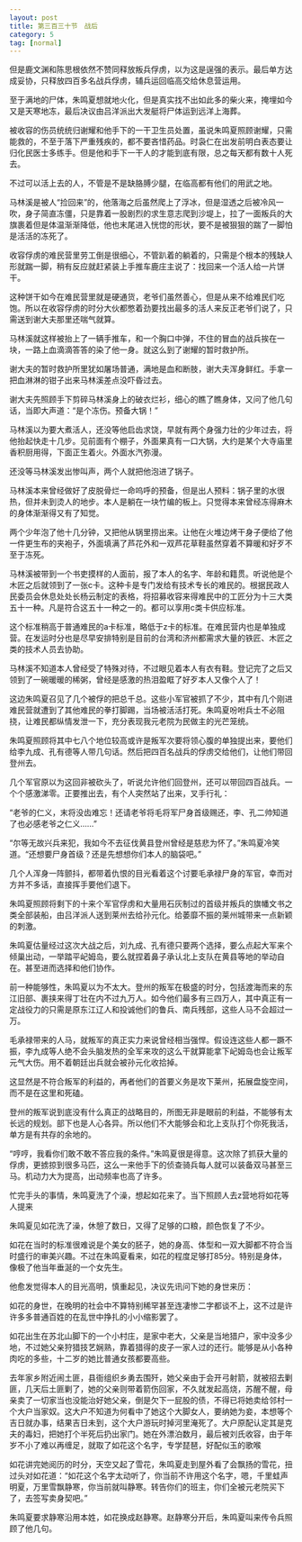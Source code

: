 ```yaml
---
layout: post
title: 第三百三十节　战后
category: 5
tag: [normal]
---
```


但是鹿文渊和陈思根依然不赞同释放叛兵俘虏，以为这是逞强的表示。最后单方达成妥协，只释放四百多名战兵俘虏，辅兵运回临高交给休息营运用。

至于满地的尸体，朱鸣夏想就地火化，但是真实找不出如此多的柴火来，掩埋如今又是天寒地冻，最后决议由吕洋派出大发艇将尸体运到远洋上海葬。

被收容的伤员统统归谢耀和他手下的一干卫生员处置，虽说朱鸣夏照顾谢耀，只需能救的，不至于落下严重残疾的，都不要吝惜药品。时袅仁在出发前明白表态要让归化民医士多练手。但是他和手下一干人的才能到底有限，总之每天都有数十人死去。

不过可以活上去的人，不管是不是缺胳膊少腿，在临高都有他们的用武之地。

马林溪是被人“捡回来”的，他落海之后虽然爬上了浮冰，但是湿透之后被冷风一吹，身子简直冻僵，只是靠着一股剧烈的求生意志爬到沙堤上，拉了一面叛兵的大旗裹着但是体温渐渐降低，他也末尾进入恍惚的形状，要不是被狠狠的踹了一脚怕是活活的冻死了。

收容俘虏的难民营里劳工倒是很细心，不管趴着的躺着的，只需是个根本的残缺人形就踹一脚，稍有反应就赶紧装上手推车鹿庄主说了：找回来一个活人给一片饼干。

这种饼干如今在难民营里就是硬通货，老爷们虽然善心，但是从来不给难民们吃饱。所以在收容俘虏的时分大伙都憋着劲要找出最多的活人来反正老爷们说了，只需送到谢大夫那里还喘气就算。

马林溪就这样被抬上了一辆手推车，和一个胸口中弹，不住的冒血的战兵挨在一块，一路上血滴滴答答的染了他一身。就这么到了谢耀的暂时救护所。

谢大夫的暂时救护所里犹如屠场普通，满地是血和断肢，谢大夫浑身鲜红。手拿一把血淋淋的钳子出来马林溪差点没吓昏过去。

谢大夫先照顾手下剪碎马林溪身上的破衣烂衫，细心的瞧了瞧身体，又问了他几句话，当即大声道：“是个冻伤。预备大锅！”

马林溪以为要大煮活人，还没等他启齿求饶，早就有两个身强力壮的少年过去，将他抬起快走十几步。见前面有个棚子，外面果真有一口大锅，大约是某个大寺庙里香积厨用得，下面正生着火。外面水汽弥漫。

还没等马林溪发出惨叫声，两个人就把他泡进了锅子。

马林溪本来曾经做好了皮脱骨烂一命呜呼的预备，但是出人预料：锅子里的水很热，但并未到烫人的地步。本人是躺在一块竹编的板上。只觉得本来曾经冻得麻木的身体渐渐得又有了知觉。

两个少年泡了他十几分钟，又把他从锅里捞出来。让他在火堆边烤干身子便给了他一件更生布的夹袍子，外面填满了芦花外和一双芦花草鞋虽然穿着不算暖和好歹不至于冻死。

马林溪被带到一个书吏摸样的人面前，报了本人的名字、年龄和籍贯。听说他是个木匠之后就领到了一张c卡。这种卡是专门发给有技术专长的难民的。根据民政人民委员会休息处处长杨云制定的表格，将招募收容来得难民中的工匠分为十三大类五十一种。凡是符合这五十一种之一的。都可以享用c类卡供应标准。

这个标准稍高于普通难民的a卡标准，略低于z卡的标准。在难民营内也是单独成营。在发运时分也是尽早安排特别是目前的台湾和济州都需求大量的铁匠、木匠之类的技术人员去协助。

马林溪不知道本人曾经受了特殊对待，不过眼见着本人有衣有鞋。登记完了之后又领到了一碗暖暖的稀粥，曾经是感激的热泪盈眶了好歹本人又像个人了！

这边朱鸣夏召见了几个被俘的把总千总。这些小军官被抓了不少，其中有几个刚进难民营就遭到了其他难民的拳打脚踢，当场被活活打死。朱鸣夏吩咐兵士不必阻挠，让难民都纵情发泄一下，充分表现我元老院为民做主的光芒笼统。

朱鸣夏照顾将其中七八个地位较高或许是叛军次要将领心腹的单独提出来，要他们给李九成、孔有德等人带几句话。然后把四百名战兵的俘虏交给他们，让他们带回登州去。

几个军官原以为这回非被砍头了，听说允许他们回登州，还可以带回四百战兵。一个个感激涕零。正要推出去，有个人突然站了出来，叉手行礼：

“老爷的仁义，末将没齿难忘！还请老爷将毛将军尸身首级赐还，李、孔二帅知道了也必感老爷之仁义……”

“尔等无故兴兵来犯，我如今不去征伐黄县登州曾经是慈悲为怀了。”朱鸣夏冷笑道。“还想要尸身首级？还是先想想你们本人的脑袋吧。”

几个人浑身一阵颤抖，都带着仇恨的目光看着这个讨要毛承禄尸身的军官，幸而对方并不多话，直接挥手要他们退下。

朱鸣夏照顾将剩下的十来个军官俘虏和大量用石灰制过的首级并叛兵的旗幡文书之类全部装船，由吕洋派人送到莱州去给孙元化。给萎靡不振的莱州城带来一点新颖的刺激。

朱鸣夏估量经过这次大战之后，刘九成、孔有德只要两个选择，要么点起大军来个倾巢出动，一举踏平屺姆岛，要么就捏着鼻子承认北上支队在黄县等地的举动自在。甚至进而选择和他们协作。

前一种能够性，朱鸣夏以为不太大。登州的叛军在极盛的时分，包括渡海而来的东江旧部、裹挟来得丁壮在内不过九万人。如今他们最多有三四万人，其中真正有一定战役力的只需是原东江辽人和投诚他们的鲁兵、南兵残部，这些人马不会超过一万。

毛承禄带来的人马，就叛军的真正实力来说曾经相当强悍。假设连这些人都一蹶不振，李九成等人绝不会头脑发热的全军来攻的这么干就算能拿下屺姆岛也会让叛军元气大伤。用不着朝廷出兵就会被孙元化收拾掉。

这显然是不符合叛军的利益的，再者他们的首要义务是攻下莱州，拓展盘旋空间，而不是在这里和死磕。

登州的叛军说到底没有什么真正的战略目的，所图无非是眼前的利益，不能够有太长远的规划。部下也是人心各异。所以他们不大能够会和北上支队打个你死我活，单方是有共存的余地的。

“哼哼，我看你们敢不敢不答应我的条件。”朱鸣夏很是得意。这次除了抓获大量的俘虏，更掳掠到很多马匹，这么一来他手下的侦查骑兵每人就可以装备双马甚至三马。机动力大为提高，出动频率也高了许多。

忙完手头的事情，朱鸣夏洗了个澡，想起如花来了。当下照顾人去z营地将如花等人提来

朱鸣夏见如花洗了澡，休憩了数日，又得了足够的口粮，颜色恢复了不少。

如花在当时的标准很难说是个美女的胚子，她的身高、体型和一双大脚都不符合当时盛行的审美兴趣。不过在朱鸣夏看来，如花的程度足够打85分。特别是身体，像极了他当年垂涎的一个女先生。

他愈发觉得本人的目光高明，慎重起见，决议先讯问下她的身世来历：

如花的身世，在晚明的社会中不算特别稀罕甚至连凄惨二字都谈不上，这不过是许许多多普通百姓的在乱世中挣扎的小小缩影罢了。

如花出生在苏北山脚下的一个小村庄，是家中老大，父亲是当地猎户，家中没多少地，不过她父亲狩猎技艺娴熟，靠着猎得的皮子一家人过的还行。能够是从小各种肉吃的多些，十二岁的她比普通女孩都要高些。

去年家乡附近闹土匪，县衙组织乡勇去围歼，她父亲由于会开弓射箭，就被招去剿匪，几天后土匪剿了，她的父亲则带着箭伤回家，不久就发起高烧，苏醒不醒，母亲卖了一切家当也没能治好她父亲，倒是欠下一屁股的债，不得已将她卖给邻村一个大户当家奴。这大户不知道为何看中了她这个大脚女人，要纳她为妾，本想等个吉日就办事，结果吉日未到，这个大户游玩时掉河里淹死了。大户原配认定其是克夫的毒妇，把她打个半死后扔出家门。她在外漂泊数月，最后被刘氏收容，由于年岁不小了难以再缠足，就取了如花这个名字，专学琵琶，好配似玉的歌喉

如花讲完她阅历的时分，天空又起了雪花，朱鸣夏走到屋外看了会飘扬的雪花，扭过头对如花道：“如花这个名字太动听了，你当前不许用这个名字，嗯，千里蛙声明夏，万里雪飘静寒，你当前就叫静寒。转告你们的班主，你们全被元老院买下了，去签写卖身契吧。”

朱鸣夏要求静寒沿用本姓，如花换成赵静寒。赵静寒分开后，朱鸣夏叫来传令兵照顾了他几句。